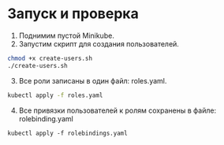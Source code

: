# Запуск и проверка

1. Поднимим пустой Minikube. 
2. Запустим скрипт для создания пользователей.
```bash
chmod +x create-users.sh
./create-users.sh
```
3. Все роли записаны в один файл:  roles.yaml. 
```bash
kubectl apply -f roles.yaml
```
4. Все привязки пользователей к ролям сохранены в файле: rolebinding.yaml
```
kubectl apply -f rolebindings.yaml
```